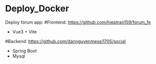 # Deploy_Docker
Deploy forum app:
#Frontend: https://github.com/hieptran159/forum_fe
- Vue3 + Vite

#Backend: https://github.com/dannguyenmessi1705/social
- Spring Boot
- Mysql
